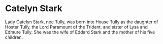 # Catelyn Stark

Lady Catelyn Stark, née Tully, was born into House Tully as the daughter of Hoster Tully, the Lord Paramount of the Trident, and sister of Lysa and Edmure Tully. She was the wife of Eddard Stark and the mother of his five children.
